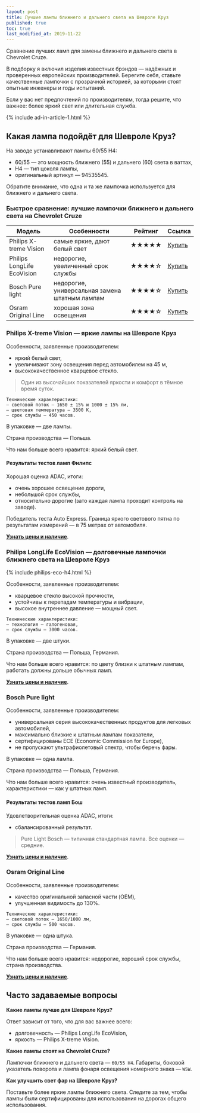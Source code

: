 ```yaml
---
layout: post
title: Лучшие лампы ближнего и дальнего света на Шевроле Круз
published: true
toc: true
last_modified_at: 2019-11-22
---
```


Сравнение лучших ламп для замены ближнего и дальнего света в Chevrolet Cruze.

В подборку я включил изделия известных брэндов — надёжных и проверенных европейских производителей. 
Берегите себя, ставьте качественные лампочки с прозрачной историей, за которыми стоят опытные инженеры и годы испытаний.

Если у вас нет предпочтений по производителям, тогда решите, что важнее: более яркий свет или длительная служба.

{% include ad-in-article-1.html %}

## Какая лампа подойдёт для Шевроле Круз?

На заводе устанавливают лампы 60/55 H4:

- 60/55 — это мощность ближнего (55) и дальнего (60) света в ваттах,
- H4 — тип цоколя лампы,
- оригинальный артикул — 94535545.

Обратите внимание, что одна и та же лампочка используется для ближнего и дальнего света.

### Быстрое сравнение: лучшие лампочки ближнего и дальнего света на Chevrolet Cruze

| Модель                     | Особенности                                    | Рейтинг | Ссылка                          |
|----------------------------|------------------------------------------------|---------|---------------------------------|
| Philips X-treme Vision     | самые яркие, дают белый свет                   | ★★★★★   | [Купить](https://ya.cc/m/PV1cwG5) |
| Philips LongLife EcoVision | недорогие, увеличенный срок службы             | ★★★★☆   | [Купить](https://ya.cc/m/2Rw6kDT) |
| Bosch Pure light           | недорогие, универсальная замена штатным лампам | ★★★★☆   | [Купить](https://ya.cc/m/p6PR6) |
| Osram Original Line        | хорошая зона освещения                         | ★★★★☆   | [Купить](https://ya.cc/m/VXVgFWF) |

### Philips X-treme Vision — яркие лампы на Шевроле Круз

Особенности, заявленные производителем:

- яркий белый свет,
- увеличивают зону освещения перед автомобилем на 45 м,
- высококачественное кварцевое стекло.

> Один из высочайших показателей яркости и комфорт в тёмное время суток.

```
Технические характеристики:
— световой поток — 1650 ± 15% и 1000 ± 15% лм,
— цветовая температура — 3500 К,
— срок службы — 450 часов.
```

В упаковке — две лампы.

Страна производства — Польша.

Что нам больше всего нравится: яркий белый свет.

#### Результаты тестов ламп Филипс

Хорошая оценка ADAC, итоги: 

- очень хорошее освещение дороги,
- небольшой срок службы,
- относительно дорогие (зато каждая лампа проходит контроль на заводе).

Победитель теста Auto Express. Граница яркого светового пятна по результатам измерений — в 75 метрах от автомобиля.

**[Узнать цены и наличие](https://ya.cc/m/PV1cwG5)**.


### Philips LongLife EcoVision — долговечные лампочки ближнего света на Шевроле Круз

{% include philips-eco-h4.html %}

Особенности, заявленные производителем:

- кварцевое стекло высокой прочности,
- устойчивы к перепадам температуры и вибрации,
- высокое внутреннее давление — мощный свет.

```
Технические характеристики:
— технология — галогеновая,
— срок службы — 3000 часов.
```

В упаковке — две штуки.

Страна производства — Польша, Германия.

Что нам больше всего нравится: по цвету близки к штатным лампам, работать должны дольше обычных ламп.

**[Узнать цены и наличие](https://ya.cc/m/2Rw6kDT)**.


### Bosch Pure light

Особенности, заявленные производителем:

- универсальная серия высококачественных продуктов для легковых автомобилей,
- максимально близкие к штатным лампам показатели,
- сертифицированы ECE (Economic Commission for Europe),
- не пропускают ультрафиолетовый спектр, чтобы беречь фары.

В упаковке — одна лампа.

Страна производства — Польша, Германия.

Что нам больше всего нравится: очень известный производитель, характеристики — как у штатных ламп.

#### Результаты тестов ламп Бош

Удовлетворительная оценка ADAC, итоги: 

- сбалансированный результат.

> Pure Light Bosch — типичная стандартная лампа. Все оценки — средние.

**[Узнать цены и наличие](https://ya.cc/m/p6PR6)**.


### Osram Original Line

Особенности, заявленные производителем:

- качество оригинальной запасной части (OEM),
- улучшенная видимость до 130%.

```
Технические характеристики:
— световой поток — 1650/1000 лм,
— срок службы — 500 часов.
```

В упаковке — одна штука.

Страна производства — Германия.

Что нам больше всего нравится: недорогие, хороший срок службы, страна производства.

**[Узнать цены и наличие](https://ya.cc/m/VXVgFWF)**.

## Часто задаваемые вопросы
**Какие лампы лучше для Шевроле Круз?**

Ответ зависит от того, что для вас важнее всего:
- долговечность — Philips LongLife EcoVision,
- яркость — Philips X-treme Vision.

**Какие лампы стоят на Chevrolet Cruze?**

Лампочки ближнего и дальнего света — `60/55 H4`.
Габариты, боковой указатель поворота и лампа фонаря освещения номерного знака — `W5W`.

**Как улучшить свет фар на Шевроле Круз?**

Поставьте более яркие лампы ближнего света. Следите за тем, чтобы лампы были сертифицированы для использования на дорогах общего использования.